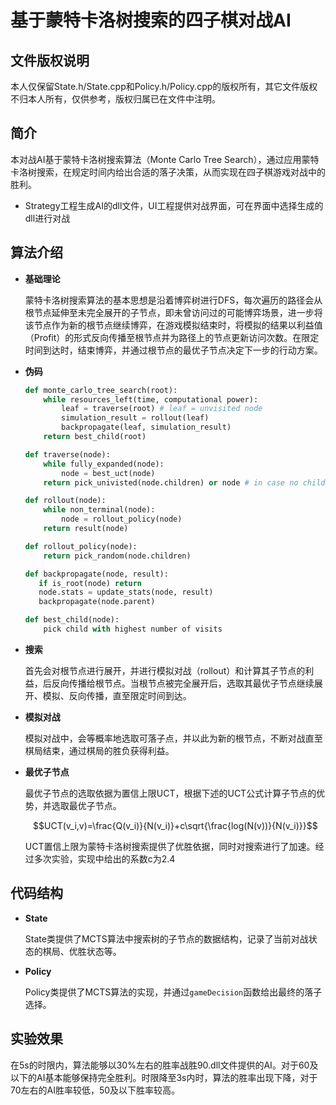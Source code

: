 # 基于蒙特卡洛树搜索的四子棋对战AI

## 文件版权说明

本人仅保留State.h/State.cpp和Policy.h/Policy.cpp的版权所有，其它文件版权不归本人所有，仅供参考，版权归属已在文件中注明。

## 简介

本对战AI基于蒙特卡洛树搜索算法（Monte Carlo Tree Search），通过应用蒙特卡洛树搜索，在规定时间内给出合适的落子决策，从而实现在四子棋游戏对战中的胜利。

* Strategy工程生成AI的dll文件，UI工程提供对战界面，可在界面中选择生成的dll进行对战

## 算法介绍

* **基础理论**

  蒙特卡洛树搜索算法的基本思想是沿着博弈树进行DFS，每次遍历的路径会从根节点延伸至未完全展开的子节点，即未曾访问过的可能博弈场景，进一步将该节点作为新的根节点继续博弈，在游戏模拟结束时，将模拟的结果以利益值（Profit）的形式反向传播至根节点并为路径上的节点更新访问次数。在限定时间到达时，结束博弈，并通过根节点的最优子节点决定下一步的行动方案。

* **伪码**

  ```python
  def monte_carlo_tree_search(root):
      while resources_left(time, computational power):
          leaf = traverse(root) # leaf = unvisited node 
          simulation_result = rollout(leaf)
          backpropagate(leaf, simulation_result)
      return best_child(root)
  
  def traverse(node):
      while fully_expanded(node):
          node = best_uct(node)
      return pick_univisted(node.children) or node # in case no children are present / node is terminal 
  
  def rollout(node):
      while non_terminal(node):
          node = rollout_policy(node)
      return result(node) 
  
  def rollout_policy(node):
      return pick_random(node.children)
  
  def backpropagate(node, result):
     if is_root(node) return 
     node.stats = update_stats(node, result) 
     backpropagate(node.parent)
  
  def best_child(node):
      pick child with highest number of visits
  ```

* **搜索**

  首先会对根节点进行展开，并进行模拟对战（rollout）和计算其子节点的利益，后反向传播给根节点。当根节点被完全展开后，选取其最优子节点继续展开、模拟、反向传播，直至限定时间到达。

* **模拟对战**

  模拟对战中，会等概率地选取可落子点，并以此为新的根节点，不断对战直至棋局结束，通过棋局的胜负获得利益。

* **最优子节点**

  最优子节点的选取依据为置信上限UCT，根据下述的UCT公式计算子节点的优势，并选取最优子节点。

  $$UCT(v_i,v)=\frac{Q(v_i)}{N(v_i)}+c\sqrt{\frac{log(N(v))}{N(v_i)}}$$

  UCT置信上限为蒙特卡洛树搜索提供了优胜依据，同时对搜索进行了加速。经过多次实验，实现中给出的系数c为2.4

## 代码结构

* **State**

  State类提供了MCTS算法中搜索树的子节点的数据结构，记录了当前对战状态的棋局、优胜状态等。

* **Policy**

  Policy类提供了MCTS算法的实现，并通过`gameDecision`函数给出最终的落子选择。

## 实验效果

在5s的时限内，算法能够以30%左右的胜率战胜90.dll文件提供的AI。对于60及以下的AI基本能够保持完全胜利。时限降至3s内时，算法的胜率出现下降，对于70左右的AI胜率较低，50及以下胜率较高。